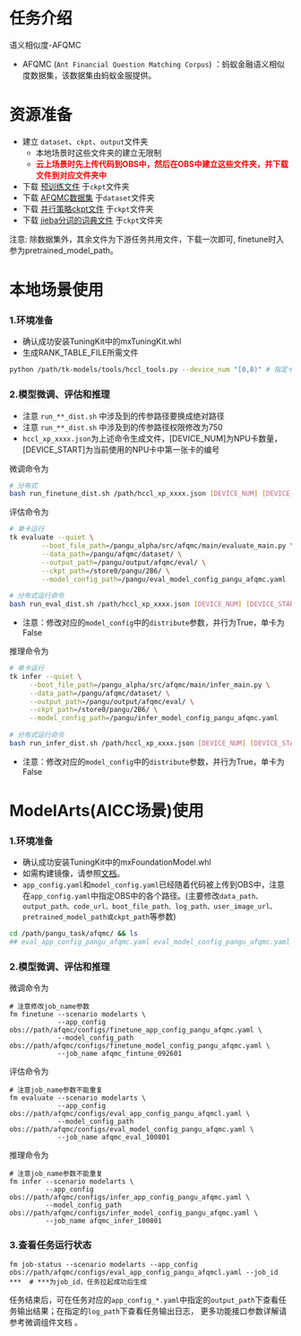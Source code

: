 # 任务介绍
语义相似度-AFQMC 
- AFQMC (`Ant Financial Question Matching Corpus`) ：蚂蚁金融语义相似度数据集，该数据集由蚂蚁金服提供。

# 资源准备
- 建立 `dataset`、`ckpt`、`output`文件夹
    - 本地场景时这些文件夹的建立无限制
    - **<font color=#FF000 >云上场景时先上传代码到OBS中，然后在OBS中建立这些文件夹，并下载文件到对应文件夹中</font>**
- 下载 [预训练文件](https://openi.pcl.ac.cn/PCL-Platform.Intelligence/PanGu-Alpha#user-content-%E6%A8%A1%E5%9E%8B%E4%B8%8B%E8%BD%BD) 于`ckpt`文件夹
- 下载 [AFQMC数据集](https://tianchi.aliyun.com/dataset/dataDetail?dataId=106411) 于`dataset`文件夹
- 下载 [并行策略ckpt文件](https://openi.pcl.ac.cn/PCL-Platform.Intelligence/PanGu-Alpha/src/branch/master/strategy_load_ckpt/pangu_alpha_2.6B_ckpt_strategy.ckpt) 于`ckpt`文件夹
- 下载 [jieba分词的词典文件](https://openi.pcl.ac.cn/PCL-Platform.Intelligence/PanGu-Alpha-GPU/src/branch/master/inference_mindspore_gpu/tokenizer) 于`ckpt`文件夹

注意: 除数据集外，其余文件为下游任务共用文件，下载一次即可, finetune时入参为pretrained_model_path。

# 本地场景使用
### 1.环境准备
- 确认成功安装TuningKit中的mxTuningKit.whl
- 生成RANK_TABLE_FILE所需文件
```bash
python /path/tk-models/tools/hccl_tools.py --device_num "[0,8)" # 指定卡号[0,4)、[4,8)、[0,8)皆可
```

### 2.模型微调、评估和推理
- 注意 `run_**_dist.sh` 中涉及到的传参路径要换成绝对路径
- 注意 `run_**_dist.sh` 中涉及到的传参路径权限修改为750
- `hccl_xp_xxxx.json`为上述命令生成文件，[DEVICE_NUM]为NPU卡数量，[DEVICE_START]为当前使用的NPU卡中第一张卡的编号

微调命令为
```bash
# 分布式
bash run_finetune_dist.sh /path/hccl_xp_xxxx.json [DEVICE_NUM] [DEVICE_START]
```

评估命令为
```bash
# 单卡运行
tk evaluate --quiet \
	    --boot_file_path=/pangu_alpha/src/afqmc/main/evaluate_main.py \
	    --data_path=/pangu/afqmc/dataset/ \
	    --output_path=/pangu/output/afqmc/eval/ \
	    --ckpt_path=/store0/pangu/2B6/ \
	    --model_config_path=/pangu/eval_model_config_pangu_afqmc.yaml
	    
# 分布式运行命令
bash run_eval_dist.sh /path/hccl_xp_xxxx.json [DEVICE_NUM] [DEVICE_START]
```
- 注意：修改对应的`model_config`中的`distribute`参数，并行为True，单卡为False

推理命令为
```bash
# 单卡运行
tk infer --quiet \
	 --boot_file_path=/pangu_alpha/src/afqmc/main/infer_main.py \
	 --data_path=/pangu/afqmc/dataset/ \
	 --output_path=/pangu/output/afqmc/eval/ \
	 --ckpt_path=/store0/pangu/2B6/ \
	 --model_config_path=/pangu/infer_model_config_pangu_afqmc.yaml
	 
# 分布式运行命令
bash run_infer_dist.sh /path/hccl_xp_xxxx.json [DEVICE_NUM] [DEVICE_START]
```
- 注意：修改对应的`model_config`中的`distribute`参数，并行为True，单卡为False

# ModelArts(AICC场景)使用
### 1.环境准备
- 确认成功安装TuningKit中的mxFoundationModel.whl
- 如需构建镜像，请参照[文档](https://gitee.com/foundation-models/tk-models/tree/master/tools/docker/modelarts)。
- `app_config.yaml`和`model_config.yaml`已经随着代码被上传到OBS中，注意在`app_config.yaml`中指定OBS中的各个路径。(主要修改`data_path、output_path、code_url、boot_file_path、log_path、user_image_url、pretrained_model_path或ckpt_path`等参数)

```bash
cd /path/pangu_task/afqmc/ && ls
## eval_app_config_pangu_afqmc.yaml eval_model_config_pangu_afqmc.yaml ...
```

### 2.模型微调、评估和推理
微调命令为
```shell
# 注意修改job_name参数
fm finetune --scenario modelarts \
            --app_config obs://path/afqmc/configs/finetune_app_config_pangu_afqmc.yaml \
            --model_config_path obs://path/afqmc/configs/finetune_model_config_pangu_afqmc.yaml \
            --job_name afqmc_fintune_092601
```

评估命令为
```shell
# 注意job_name参数不能重复
fm evaluate --scenario modelarts \
            --app_config obs://path/afqmc/configs/eval_app_config_pangu_afqmcl.yaml \
            --model_config_path obs://path/afqmc/configs/eval_model_config_pangu_afqmc.yaml \
            --job_name afqmc_eval_100801
```

推理命令为
```shell
# 注意job_name参数不能重复
fm infer --scenario modelarts \
         --app_config obs://path/afqmc/configs/infer_app_config_pangu_afqmc.yaml \
         --model_config_path obs://path/afqmc/configs/infer_model_config_pangu_afqmc.yaml \
         --job_name afqmc_infer_100801
```

### 3.查看任务运行状态
```shell
fm job-status --scenario modelarts --app_config obs://path/afqmc/configs/eval_app_config_pangu_afqmcl.yaml --job_id ***  # ***为job_id，任务拉起成功后生成
```

任务结束后，可在任务对应的`app_config_*.yaml`中指定的`output_path`下查看任务输出结果；在指定的`log_path`下查看任务输出日志， 更多功能接口参数详解请参考微调组件文档 。
